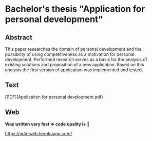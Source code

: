 # Bachelor's thesis "Application for personal development"

## Abstract
This paper researches the domain of personal development and the possibility of 
using competitiveness as a motivation for personal development. 
Performed research serves as a basis for the analysis of existing solutions 
and proposition of a new application. 
Based on this analysis the first version of application was implemented and tested.

## Text
[PDF](Applicaiton for personal development.pdf)

## Web

__Was written very fast => code quality is__ :shit:

https://pda-web.herokuapp.com/
